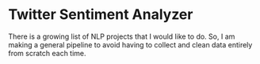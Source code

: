 # Twitter Sentiment Analyzer
There is a growing list of NLP projects that I would like to do. So, I am making a general pipeline to avoid having to collect and clean data entirely from scratch each time.
